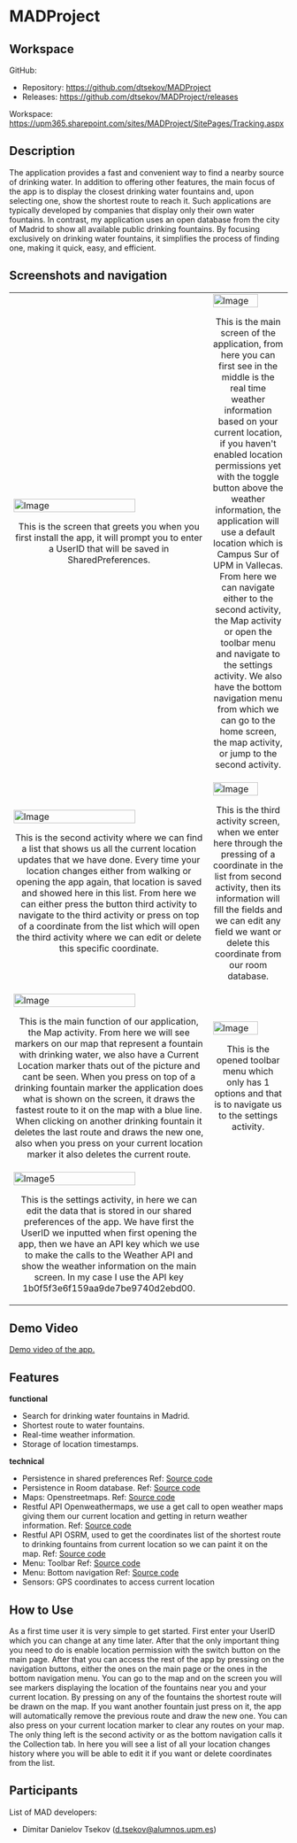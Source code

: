 # MADProject

## Workspace 
GitHub:  
- Repository: https://github.com/dtsekov/MADProject
- Releases: https://github.com/dtsekov/MADProject/releases   

Workspace: https://upm365.sharepoint.com/sites/MADProject/SitePages/Tracking.aspx 
  

## Description
The application provides a fast and convenient way to find a nearby source of drinking water. In addition to offering other features, the main focus of the app is to display the closest drinking water fountains and, upon selecting one, show the shortest route to reach it. Such applications are typically developed by companies that display only their own water fountains. In contrast, my application uses an open database from the city of Madrid to show all available public drinking fountains. By focusing exclusively on drinking water fountains, it simplifies the process of finding one, making it quick, easy, and efficient.

## Screenshots and navigation

<table>
  <tr>
    <td>
      <img src="img/1.png" width="80%" alt="Image"/>
      <p align="center">This is the screen that greets you when you first install the app, it will prompt you to enter a UserID that will be saved in SharedPreferences.</p>
    </td>
    <td>
      <img src="img/2.png" width="80%" alt="Image"/>
      <p align="center">This is the main screen of the application, from here you can first see in the middle is the real time weather information based on your current location, if you haven't enabled location permissions yet with the toggle button above the weather information, the application will use a default location which is Campus Sur of UPM in Vallecas. From here we can navigate either to the second activity, the Map activity or open the toolbar menu and navigate to the settings activity. We also have the bottom navigation menu from which we can go to the home screen, the map activity, or jump to the second activity.</p>
    </td>
  </tr>
  <tr>
    <td>
      <img src="img/3.png" width="80%" alt="Image"/>
      <p align="center">This is the second activity where we can find a list that shows us all the current location updates that we have done. Every time your location changes either from walking or opening the app again, that location is saved and showed here in this list. From here we can either press the button third activity to navigate to the third activity or press on top of a coordinate from the list which will open the third activity where we can edit or delete this specific coordinate.</p>
    </td>
    <td>
      <img src="img/4.png" width="80%" alt="Image"/>
      <p align="center">This is the third activity screen, when we enter here through the pressing of a coordinate in the list from second activity, then its information will fill the fields and we can edit any field we want or delete this coordinate from our room database.</p>
    </td>
  </tr>
  <tr>
    <td>
      <img src="img/5.png" width="80%" alt="Image"/>
      <p align="center">This is the main function of our application, the Map activity. From here we will see markers on our map that represent a fountain with drinking water, we also have a Current Location marker thats out of the picture and cant be seen. When you press on top of a drinking fountain marker the application does what is shown on the screen, it draws the fastest route to it on the map with a blue line. When clicking on another drinking fountain it deletes the last route and draws the new one, also when you press on your current location marker it also deletes the current route.</p>
    </td>
    <td>
       <img src="img/6.png" width="80%" alt="Image"/>
      <p align="center">This is the opened toolbar menu which only has 1 options and that is to navigate us to the settings activity.</p>
    </td>
  </tr>
  <tr>
    <td>
      <img src="img/7.png" width="80%" alt="Image5"/>
      <p align="center">This is the settings activity, in here we can edit the data that is stored in our shared preferences of the app. We have first the UserID we inputted when first opening the app, then we have an API key which we use to make the calls to the Weather API and show the weather information on the main screen. In my case I use the API key 1b0f5f3e6f159aa9de7be9740d2ebd00.</p>
    </td>
  </tr>
  
</table>



## Demo Video
 
<a href="https://upm365-my.sharepoint.com/:v:/g/personal/d_tsekov_alumnos_upm_es/EdP7nfes7FJCldnBelROnUQBm704poDh5RAd2RkS1sc5bQ?e=osc5Th&nav=eyJyZWZlcnJhbEluZm8iOnsicmVmZXJyYWxBcHAiOiJTdHJlYW1XZWJBcHAiLCJyZWZlcnJhbFZpZXciOiJTaGFyZURpYWxvZy1MaW5rIiwicmVmZXJyYWxBcHBQbGF0Zm9ybSI6IldlYiIsInJlZmVycmFsTW9kZSI6InZpZXcifX0%3D">
Demo video of the app. 
</a>

## Features
**functional**
- Search for drinking water fountains in Madrid.
- Shortest route to water fountains.
- Real-time weather information.
- Storage of location timestamps.

**technical**
- Persistence in shared preferences Ref: [Source code](https://github.com/dtsekov/MADProject/blob/main/app/src/main/java/com/example/madproject/SettingsActivity.kt)
- Persistence in Room database. Ref: [Source code](https://github.com/dtsekov/MADProject/tree/main/app/src/main/java/com/example/madproject/room)
- Maps: Openstreetmaps. Ref: [Source code](https://github.com/dtsekov/MADProject/blob/main/app/src/main/java/com/example/madproject/OpenStreetsMapActivity.kt)
- Restful API Openweathermaps, we use a get call to open weather maps giving them our current location and getting in return weather information. Ref: [Source code](https://github.com/dtsekov/MADProject/blob/main/app/src/main/java/com/example/madproject/network/WeatherApiService.kt)
- Restful API OSRM, used to get the coordinates list of the shortest route to drinking fountains from current location so we can paint it on the map. Ref: [Source code](https://github.com/dtsekov/MADProject/blob/main/app/src/main/java/com/example/madproject/network/OSRMResponse.kt)
- Menu: Toolbar Ref: [Source code](https://github.com/dtsekov/MADProject/blob/main/app/src/main/res/menu/toolbar_menu.xml)
- Menu: Bottom navigation Ref: [Source code](https://github.com/dtsekov/MADProject/blob/main/app/src/main/res/menu/bottom_nav_menu.xml)
- Sensors: GPS coordinates to access current location

## How to Use
As a first time user it is very simple to get started. First enter your UserID which you can change at any time later. After that the only important thing you need to do is enable location permission with the switch button on the main page. After that you can access the rest of the app by pressing on the navigation buttons, either the ones on the main page or the ones in the bottom navigation menu. You can go to the map and on the screen you will see markers displaying the location of the fountains near you and your current location. By pressing on any of the fountains the shortest route will be drawn on the map. If you want another fountain just press on it, the app will automatically remove the previous route and draw the new one. You can also press on your current location marker to clear any routes on your map. The only thing left is the second activity or as the bottom navigation calls it the Collection tab. In here you will see a list of all your location changes history where you will be able to edit it if you want or delete coordinates from the list.

## Participants
List of MAD developers:
- Dimitar Danielov Tsekov  (d.tsekov@alumnos.upm.es)  

